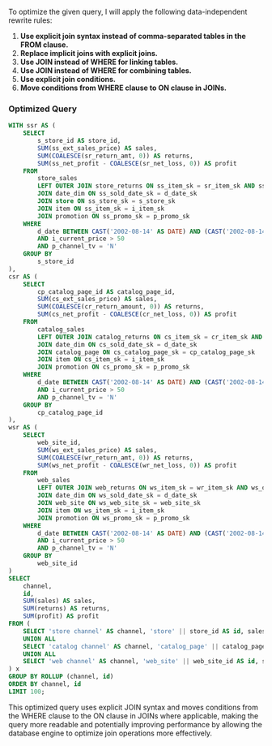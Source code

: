 To optimize the given query, I will apply the following data-independent rewrite rules:

1. **Use explicit join syntax instead of comma-separated tables in the FROM clause.**
2. **Replace implicit joins with explicit joins.**
3. **Use JOIN instead of WHERE for linking tables.**
4. **Use JOIN instead of WHERE for combining tables.**
5. **Use explicit join conditions.**
6. **Move conditions from WHERE clause to ON clause in JOINs.**

### Optimized Query

```sql
WITH ssr AS (
    SELECT 
        s_store_id AS store_id, 
        SUM(ss_ext_sales_price) AS sales, 
        SUM(COALESCE(sr_return_amt, 0)) AS returns, 
        SUM(ss_net_profit - COALESCE(sr_net_loss, 0)) AS profit 
    FROM 
        store_sales
        LEFT OUTER JOIN store_returns ON ss_item_sk = sr_item_sk AND ss_ticket_number = sr_ticket_number
        JOIN date_dim ON ss_sold_date_sk = d_date_sk
        JOIN store ON ss_store_sk = s_store_sk
        JOIN item ON ss_item_sk = i_item_sk
        JOIN promotion ON ss_promo_sk = p_promo_sk
    WHERE 
        d_date BETWEEN CAST('2002-08-14' AS DATE) AND (CAST('2002-08-14' AS DATE) + INTERVAL '30 day')
        AND i_current_price > 50 
        AND p_channel_tv = 'N'
    GROUP BY 
        s_store_id
), 
csr AS (
    SELECT 
        cp_catalog_page_id AS catalog_page_id, 
        SUM(cs_ext_sales_price) AS sales, 
        SUM(COALESCE(cr_return_amount, 0)) AS returns, 
        SUM(cs_net_profit - COALESCE(cr_net_loss, 0)) AS profit 
    FROM 
        catalog_sales
        LEFT OUTER JOIN catalog_returns ON cs_item_sk = cr_item_sk AND cs_order_number = cr_order_number
        JOIN date_dim ON cs_sold_date_sk = d_date_sk
        JOIN catalog_page ON cs_catalog_page_sk = cp_catalog_page_sk
        JOIN item ON cs_item_sk = i_item_sk
        JOIN promotion ON cs_promo_sk = p_promo_sk
    WHERE 
        d_date BETWEEN CAST('2002-08-14' AS DATE) AND (CAST('2002-08-14' AS DATE) + INTERVAL '30 day')
        AND i_current_price > 50 
        AND p_channel_tv = 'N'
    GROUP BY 
        cp_catalog_page_id
), 
wsr AS (
    SELECT 
        web_site_id, 
        SUM(ws_ext_sales_price) AS sales, 
        SUM(COALESCE(wr_return_amt, 0)) AS returns, 
        SUM(ws_net_profit - COALESCE(wr_net_loss, 0)) AS profit 
    FROM 
        web_sales
        LEFT OUTER JOIN web_returns ON ws_item_sk = wr_item_sk AND ws_order_number = wr_order_number
        JOIN date_dim ON ws_sold_date_sk = d_date_sk
        JOIN web_site ON ws_web_site_sk = web_site_sk
        JOIN item ON ws_item_sk = i_item_sk
        JOIN promotion ON ws_promo_sk = p_promo_sk
    WHERE 
        d_date BETWEEN CAST('2002-08-14' AS DATE) AND (CAST('2002-08-14' AS DATE) + INTERVAL '30 day')
        AND i_current_price > 50 
        AND p_channel_tv = 'N'
    GROUP BY 
        web_site_id
)
SELECT 
    channel, 
    id, 
    SUM(sales) AS sales, 
    SUM(returns) AS returns, 
    SUM(profit) AS profit 
FROM (
    SELECT 'store channel' AS channel, 'store' || store_id AS id, sales, returns, profit FROM ssr
    UNION ALL
    SELECT 'catalog channel' AS channel, 'catalog_page' || catalog_page_id AS id, sales, returns, profit FROM csr
    UNION ALL
    SELECT 'web channel' AS channel, 'web_site' || web_site_id AS id, sales, returns, profit FROM wsr
) x 
GROUP BY ROLLUP (channel, id) 
ORDER BY channel, id 
LIMIT 100;
```

This optimized query uses explicit JOIN syntax and moves conditions from the WHERE clause to the ON clause in JOINs where applicable, making the query more readable and potentially improving performance by allowing the database engine to optimize join operations more effectively.